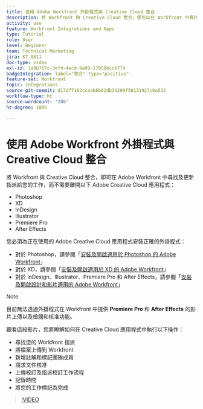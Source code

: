 ```yaml
---
title: 使用 Adobe Workfront 外掛程式與 Creative Cloud 整合
description: 將 Workfront 與 Creative Cloud 整合，便可以在 Workfront 中尋找及更新指派給您的工作，但不需要離開以下 Creative Cloud 應用程式：Photoshop、XD、InDesign、Illustrator、Premiere Pro 和 After Effects
activity: use
feature: Workfront Integrations and Apps
type: Tutorial
role: User
level: Beginner
team: Technical Marketing
jira: KT-8811
doc-type: video
exl-id: 1a9b767c-3efd-4ecd-9a99-178586cc6774
badgeIntegration: label="整合" type="positive"
feature-set: Workfront
topic: Integrations
source-git-commit: d17df7162ccaab6b62db34209f50131927c0a532
workflow-type: ht
source-wordcount: '208'
ht-degree: 100%

---
```


# 使用 Adobe Workfront 外掛程式與 Creative Cloud 整合

將 Workfront 與 Creative Cloud 整合，即可在 Adobe Workfront 中尋找及更新指派給您的工作，而不需要離開以下 Adobe Creative Cloud 應用程式：

* Photoshop
* XD
* InDesign
* Illustrator
* Premiere Pro
* After Effects

您必須為正在使用的 Adobe Creative Cloud 應用程式安裝正確的外掛程式：

* 對於 Photoshop，請參閱「[安裝及開啟適用於 Photoshop 的 Adobe Workfront](https://experienceleague.adobe.com/docs/workfront/using/adobe-workfront-integrations/workfront-for-creative-cloud/install-wf-cc/wf-cc-install-ps.html?lang=zh-Hant&)」
* 對於 XD，請參閱「[安裝及開啟適用於 XD 的 Adobe Workfront](https://experienceleague.adobe.com/docs/workfront/using/adobe-workfront-integrations/workfront-for-creative-cloud/install-wf-cc/wf-adobe-xd-install.html?lang=zh-Hant&)」
* 對於 InDesign、Illustrator、Premiere Pro 和 After Effects，請參閱「[安裝及開啟設計和影片適用的 Adobe Workfront](https://experienceleague.adobe.com/docs/workfront/using/adobe-workfront-integrations/workfront-for-creative-cloud/install-wf-cc/wf-install-cc.html?lang=zh-Hant&)」

>[!NOTE]
>
>目前無法透過外掛程式在 Workfront 中提供 **Premiere Pro** 和 **After Effects** 的影片上傳以及檢閱和核准功能。


觀看這段影片，您將瞭解如何在 Creative Cloud 應用程式中執行以下操作：

* 尋找您的 Workfront 指派
* 將檔案上傳到 Workfront
* 新增註解和標記團隊成員
* 請求文件核准
* 上傳校訂及指派校訂工作流程
* 記錄時間
* 將您的工作標記為完成

>[!VIDEO](https://video.tv.adobe.com/v/3431665/?quality=12&learn=on&enablevpops&captions=chi_hant)
